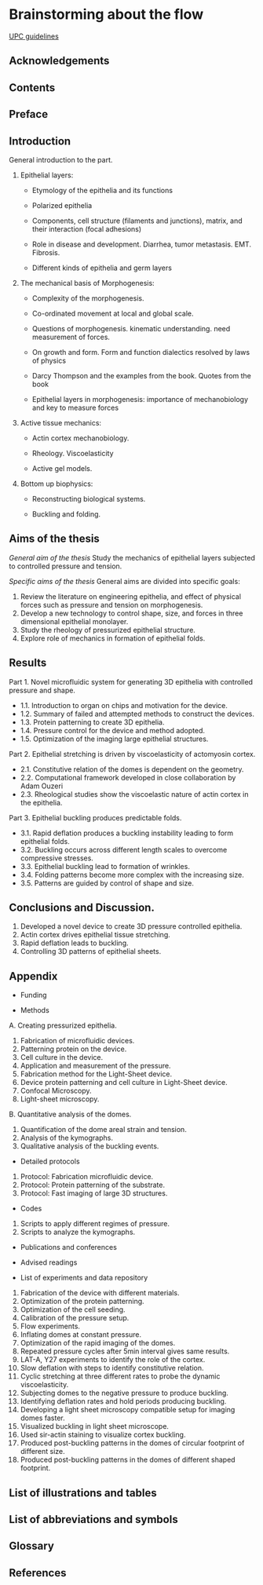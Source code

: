 # Brainstorming about the flow

[UPC guidelines](https://bibliotecnica.upc.edu/en/investigadors/elaborar-articles-cientifics-tesis-doctorals#publicar-tesi-compendi)

## Acknowledgements

## Contents

## Preface

## Introduction

General introduction to the part.

1. Epithelial layers:
   - Etymology of the epithelia and its functions
   
   - Polarized epithelia
   
   - Components, cell structure (filaments and junctions), matrix, and their interaction (focal adhesions)
   
   - Role in disease and development. Diarrhea, tumor metastasis. EMT. Fibrosis.
   
   - Different kinds of epithelia and germ layers
2. The mechanical basis of Morphogenesis: 
   - Complexity of the morphogenesis. 
   
   - Co-ordinated movement at local and global scale.
   
   - Questions of morphogenesis. kinematic understanding. need measurement of forces.
   
   - On growth and form. Form and function dialectics resolved by laws of physics
   
   - Darcy Thompson and the examples from the book. Quotes from the book
   
   - Epithelial layers in morphogenesis: importance of mechanobiology and key to measure forces
3. Active tissue mechanics: 
   - Actin cortex mechanobiology. 
   
   - Rheology. Viscoelasticity 
   
   - Active gel models.
4. Bottom up biophysics:
   - Reconstructing biological systems. 
   
   - Buckling and folding.

## Aims of the thesis

*General aim of the thesis*
Study the mechanics of epithelial layers subjected to controlled pressure and tension.

*Specific aims of the thesis*
General aims are divided into specific goals:

1. Review the literature on engineering epithelia, and effect of physical forces such as pressure and tension on morphogenesis.
2. Develop a new technology to control shape, size, and forces in three dimensional epithelial monolayer.
3. Study the rheology of pressurized epithelial structure.
4. Explore role of mechanics in formation of epithelial folds.

## Results

Part 1. Novel microfluidic system for generating 3D epithelia with controlled pressure and shape.

* 1.1. Introduction to organ on chips and motivation for the device.
* 1.2. Summary of failed and attempted methods to construct the devices.
* 1.3. Protein patterning to create 3D epithelia.
* 1.4. Pressure control for the device and method adopted.
* 1.5. Optimization of the imaging large epithelial structures.

Part 2. Epithelial stretching is driven by viscoelasticity of actomyosin cortex.

* 2.1. Constitutive relation of the domes is dependent on the geometry.
* 2.2. Computational framework developed in close collaboration by Adam Ouzeri
* 2.3. Rheological studies show the viscoelastic nature of actin cortex in the epithelia.

Part 3. Epithelial buckling produces predictable folds.

* 3.1. Rapid deflation produces a buckling instability leading to form epithelial folds.
* 3.2. Buckling occurs across different length scales to overcome compressive stresses.
* 3.3. Epithelial buckling lead to formation of wrinkles.
* 3.4. Folding patterns become more complex with the increasing size.
* 3.5. Patterns are guided by control of shape and size.

## Conclusions and Discussion.

1. Developed a novel device to create 3D pressure controlled epithelia.
2. Actin cortex drives epithelial tissue stretching.
3. Rapid deflation leads to buckling.
4. Controlling 3D patterns of epithelial sheets.

## Appendix

* Funding

* Methods

A. Creating pressurized epithelia.

1. Fabrication of microfluidic devices. 
2. Patterning protein on the device.
3. Cell culture in the device.
4. Application and measurement of the pressure.
5. Fabrication method for the Light-Sheet device.
6. Device protein patterning and cell culture in Light-Sheet device.
7. Confocal Microscopy.
8. Light-sheet microscopy.

B. Quantitative analysis of the domes.

1. Quantification of the dome areal strain and tension.
2. Analysis of the kymographs.
3. Qualitative analysis of the buckling events.
* Detailed protocols
1. Protocol: Fabrication microfluidic device.
2. Protocol: Protein patterning of the substrate.
3. Protocol: Fast imaging of large 3D structures.
* Codes
1. Scripts to apply different regimes of pressure.
2. Scripts to analyze the kymographs.
* Publications and conferences

* Advised readings

* List of experiments and data repository
1. Fabrication of the device with different materials.
2. Optimization of the protein patterning.
3. Optimization of the cell seeding.
4. Calibration of the pressure setup.
5. Flow experiments.
6. Inflating domes at constant pressure.
7. Optimization of the rapid imaging of the domes.
8. Repeated pressure cycles after 5min interval gives same results.
9. LAT-A, Y27 experiments to identify the role of the cortex.
10. Slow deflation with steps to identify constitutive relation.
11. Cyclic stretching at three different rates to probe the dynamic viscoelasticity.
12. Subjecting domes to the negative pressure to produce buckling.
13. Identifying deflation rates and hold periods producing buckling.
14. Developing a light sheet microscopy compatible setup for imaging domes faster.
15. Visualized buckling in light sheet microscope.
16. Used sir-actin staining to visualize cortex buckling.
17. Produced post-buckling patterns in the domes of circular footprint of different size.
18. Produced post-buckling patterns in the domes of different shaped footprint.

## List of illustrations and tables

## List of abbreviations and symbols

## Glossary

## References
